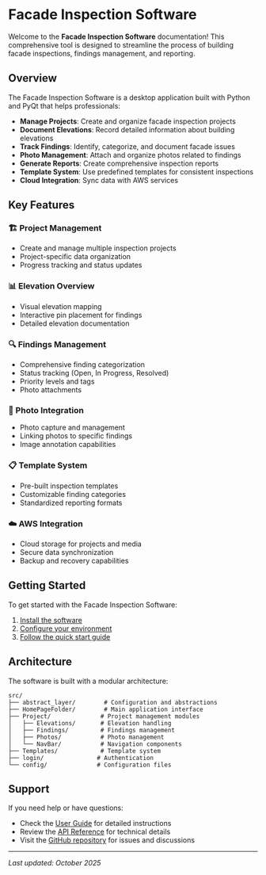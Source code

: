 # Facade Inspection Software

Welcome to the **Facade Inspection Software** documentation! This comprehensive tool is designed to streamline the process of building facade inspections, findings management, and reporting.

## Overview

The Facade Inspection Software is a desktop application built with Python and PyQt that helps professionals:

- **Manage Projects**: Create and organize facade inspection projects
- **Document Elevations**: Record detailed information about building elevations
- **Track Findings**: Identify, categorize, and document facade issues
- **Photo Management**: Attach and organize photos related to findings
- **Generate Reports**: Create comprehensive inspection reports
- **Template System**: Use predefined templates for consistent inspections
- **Cloud Integration**: Sync data with AWS services

## Key Features

### 🏗️ Project Management
- Create and manage multiple inspection projects
- Project-specific data organization
- Progress tracking and status updates

### 📊 Elevation Overview
- Visual elevation mapping
- Interactive pin placement for findings
- Detailed elevation documentation

### 🔍 Findings Management
- Comprehensive finding categorization
- Status tracking (Open, In Progress, Resolved)
- Priority levels and tags
- Photo attachments

### 📸 Photo Integration
- Photo capture and management
- Linking photos to specific findings
- Image annotation capabilities

### 📋 Template System
- Pre-built inspection templates
- Customizable finding categories
- Standardized reporting formats

### ☁️ AWS Integration
- Cloud storage for projects and media
- Secure data synchronization
- Backup and recovery capabilities

## Getting Started

To get started with the Facade Inspection Software:

1. [Install the software](getting-started/installation.md)
2. [Configure your environment](getting-started/configuration.md)
3. [Follow the quick start guide](getting-started/quick-start.md)

## Architecture

The software is built with a modular architecture:

```
src/
├── abstract_layer/        # Configuration and abstractions
├── HomePageFolder/        # Main application interface
├── Project/              # Project management modules
│   ├── Elevations/       # Elevation handling
│   ├── Findings/         # Findings management
│   ├── Photos/           # Photo management
│   └── NavBar/           # Navigation components
├── Templates/            # Template system
├── login/               # Authentication
└── config/              # Configuration files
```

## Support

If you need help or have questions:

- Check the [User Guide](user-guide/overview.md) for detailed instructions
- Review the [API Reference](api/core.md) for technical details
- Visit the [GitHub repository](https://github.com/AndrewJapx/FacadeInspection_Software) for issues and discussions

---

*Last updated: October 2025*